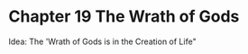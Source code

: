 Chapter 19 The Wrath of Gods
============================

Idea: The 'Wrath of Gods is in the Creation of Life"
